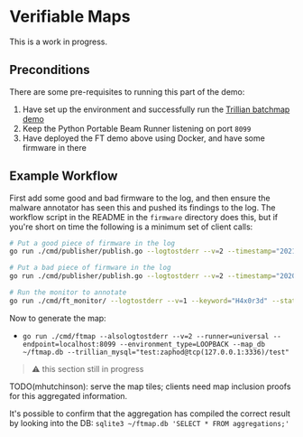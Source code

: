 Verifiable Maps
===============

This is a work in progress.

Preconditions
-------------

There are some pre-requisites to running this part of the demo:
 1. Have set up the environment and successfully run the [Trillian batchmap demo](https://github.com/google/trillian/tree/master/experimental/batchmap)
 2. Keep the Python Portable Beam Runner listening on port `8099`
 3. Have deployed the FT demo above using Docker, and have some firmware in there

Example Workflow
----------------

First add some good and bad firmware to the log, and then ensure the malware annotator has seen this and pushed its findings to the log.
The workflow script in the README in the `firmware` directory does this, but if you're short on time the following is a minimum set of client calls:

```bash
# Put a good piece of firmware in the log
go run ./cmd/publisher/publish.go --logtostderr --v=2 --timestamp="2021-10-10T15:30:20.19Z" --binary_path=./testdata/firmware/dummy_device/example.wasm --output_path=/tmp/update.ota --device=dummy

# Put a bad piece of firmware in the log
go run ./cmd/publisher/publish.go --logtostderr --v=2 --timestamp="2020-10-10T23:00:00.00Z" --binary_path=./testdata/firmware/dummy_device/hacked.wasm --output_path=/tmp/bad_update.ota --device=dummy

# Run the monitor to annotate
go run ./cmd/ft_monitor/ --logtostderr --v=1 --keyword="H4x0r3d" --state_file=/tmp/ftmon.state --annotate
```

Now to generate the map:

* `go run ./cmd/ftmap --alsologtostderr --v=2 --runner=universal --endpoint=localhost:8099 --environment_type=LOOPBACK --map_db ~/ftmap.db --trillian_mysql="test:zaphod@tcp(127.0.0.1:3336)/test"`

> :warning: this section still in progress

TODO(mhutchinson): serve the map tiles; clients need map inclusion proofs for this aggregated information.

It's possible to confirm that the aggregation has compiled the correct result by looking into the DB:
`sqlite3 ~/ftmap.db 'SELECT * FROM aggregations;'`
